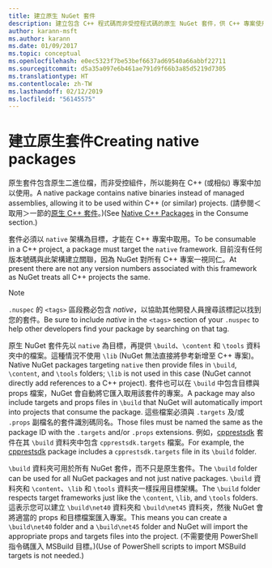 ```yaml
---
title: 建立原生 NuGet 套件
description: 建立包含 C++ 程式碼而非受控程式碼的原生 NuGet 套件，供 C++ 專案使用的詳細資料。
author: karann-msft
ms.author: karann
ms.date: 01/09/2017
ms.topic: conceptual
ms.openlocfilehash: e0ec5323f7be53bef6637ad69540a66abbf22711
ms.sourcegitcommit: d5a35a097e6b461ae791d9f66b3a85d5219d7305
ms.translationtype: HT
ms.contentlocale: zh-TW
ms.lasthandoff: 02/12/2019
ms.locfileid: "56145575"
---
```

# <a name="creating-native-packages"></a><span data-ttu-id="58efa-103">建立原生套件</span><span class="sxs-lookup"><span data-stu-id="58efa-103">Creating native packages</span></span>

<span data-ttu-id="58efa-104">原生套件包含原生二進位檔，而非受控組件，所以能夠在 C++ (或相似) 專案中加以使用。</span><span class="sxs-lookup"><span data-stu-id="58efa-104">A native package contains native binaries instead of managed assemblies, allowing it to be used within C++ (or similar) projects.</span></span> <span data-ttu-id="58efa-105">(請參閱＜取用＞一節的[原生 C++ 套件](../consume-packages/finding-and-choosing-packages.md#native-c-packages)。)</span><span class="sxs-lookup"><span data-stu-id="58efa-105">(See [Native C++ Packages](../consume-packages/finding-and-choosing-packages.md#native-c-packages) in the Consume section.)</span></span>

<span data-ttu-id="58efa-106">套件必須以 `native` 架構為目標，才能在 C++ 專案中取用。</span><span class="sxs-lookup"><span data-stu-id="58efa-106">To be consumable in a C++ project, a package must target the `native` framework.</span></span> <span data-ttu-id="58efa-107">目前沒有任何版本號碼與此架構建立關聯，因為 NuGet 對所有 C++ 專案一視同仁。</span><span class="sxs-lookup"><span data-stu-id="58efa-107">At present there are not any version numbers associated with this framework as NuGet treats all C++ projects the same.</span></span>

> [!Note]
> <span data-ttu-id="58efa-108">`.nuspec` 的 `<tags>` 區段務必包含 *native*，以協助其他開發人員搜尋該標記以找到您的套件。</span><span class="sxs-lookup"><span data-stu-id="58efa-108">Be sure to include *native* in the `<tags>` section of your `.nuspec` to help other developers find your package by searching on that tag.</span></span>

<span data-ttu-id="58efa-109">原生 NuGet 套件先以 `native` 為目標，再提供 `\build`、`\content` 和 `\tools` 資料夾中的檔案。這種情況不使用 `\lib` (NuGet 無法直接將參考新增至 C++ 專案)。</span><span class="sxs-lookup"><span data-stu-id="58efa-109">Native NuGet packages targeting `native` then provide files in `\build`, `\content`, and `\tools` folders; `\lib` is not used in this case (NuGet cannot directly add references to a C++ project).</span></span> <span data-ttu-id="58efa-110">套件也可以在 `\build` 中包含目標與 props 檔案，NuGet 會自動將它匯入取用該套件的專案。</span><span class="sxs-lookup"><span data-stu-id="58efa-110">A package may also include targets and props files in `\build` that NuGet will automatically import into projects that consume the package.</span></span> <span data-ttu-id="58efa-111">這些檔案必須與 `.targets` 及/或 `.props` 副檔名的套件識別碼同名。</span><span class="sxs-lookup"><span data-stu-id="58efa-111">Those files must be named the same as the package ID with the `.targets` and/or `.props` extensions.</span></span> <span data-ttu-id="58efa-112">例如，[cpprestsdk](https://nuget.org/packages/cpprestsdk/) 套件在其 `\build` 資料夾中包含 `cpprestsdk.targets` 檔案。</span><span class="sxs-lookup"><span data-stu-id="58efa-112">For example, the [cpprestsdk](https://nuget.org/packages/cpprestsdk/) package includes a `cpprestsdk.targets` file in its `\build` folder.</span></span>

<span data-ttu-id="58efa-113">`\build` 資料夾可用於所有 NuGet 套件，而不只是原生套件。</span><span class="sxs-lookup"><span data-stu-id="58efa-113">The `\build` folder can be used for all NuGet packages and not just native packages.</span></span> <span data-ttu-id="58efa-114">`\build` 資料夾和 `\content`、`\lib` 和 `\tools` 資料夾一樣採用目標架構。</span><span class="sxs-lookup"><span data-stu-id="58efa-114">The `\build` folder respects target frameworks just like the `\content`, `\lib`, and `\tools` folders.</span></span> <span data-ttu-id="58efa-115">這表示您可以建立 `\build\net40` 資料夾和 `\build\net45` 資料夾，然後 NuGet 會將適當的 props 和目標檔案匯入專案。</span><span class="sxs-lookup"><span data-stu-id="58efa-115">This means you can create a `\build\net40` folder and a `\build\net45` folder and NuGet will import the appropriate props and targets files into the project.</span></span> <span data-ttu-id="58efa-116">(不需要使用 PowerShell 指令碼匯入 MSBuild 目標。)</span><span class="sxs-lookup"><span data-stu-id="58efa-116">(Use of PowerShell scripts to import MSBuild targets is not needed.)</span></span>
